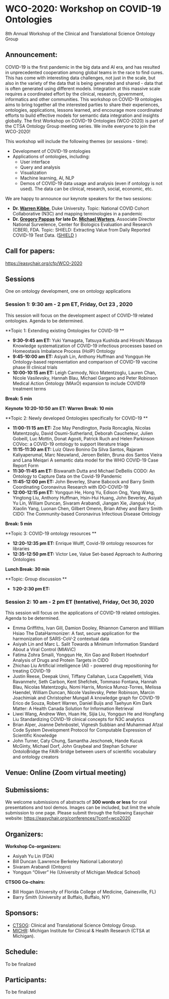 # WCO-2020: Workshop on COVID-19 Ontologies
8th Annual Workshop of the Clinical and Translational Science Ontology Group

## Announcement: 
COVID-19 is the first pandemic in the big data and AI era, and has resulted in unprecedented cooperation among global teams in the race to find cures. This has come with interesting data challenges, not just in the scale, but also in the variety of the data that is being generated and shared - data that is often generated using different models. Integration at this massive scale requires a coordinated effort by the clinical, research, government, informatics and other communities. This workshop on COVID-19 ontologies aims to bring together all the interested parties to share their experiences, ontologies, applications, lessons learned, and encourage more coordinated efforts to build effective models for semantic data integration and insights globally. The first Workshop on COVID-19 Ontologies (WCO-2020) is part of the CTSA Ontology Group meeting series. We invite everyone to join the WCO-2020!   

This workshop will include the following themes (or sessions - time):
- Development of COVID-19 ontologies 
- Applications of ontologies, including: 
  - User interface
  - Query and analysis 
  - Visualization
  - Machine learning, AI, NLP
  - Demos of COVID-19 data usage and analysis (even if ontology is not used). The data can be clinical, research, social, economic, etc. 

We are happy to announce our keynote speakers for the two sessions:
- **Dr. [Warren Kibbe](https://scholars.duke.edu/person/warren.kibbe)**, Duke University. Topic: National COVID Cohort Collaborative (N3C) and mapping terminologies in a pandemic
- **Dr. [Gregory Pappas](https://www.linkedin.com/in/gregory-pappas-md-phd-3031687/) for late Dr. [Michael Warters](https://www.tributearchive.com/obituaries/18488618/Michael-Stephan-Waters)**, Associate Director National Surveilence, Center for Biologics Evaluation and Research (CBER), FDA. Topic: SHIELD: Extracting Value from Daily Reported COVID-19 Test Data. ([SHIELD](https://mdic.org/wp-content/uploads/2020/02/SHIELD-Harmonizing-Standards-Application-to-Accelerate-Innovation.pdf) )

## Call for papers:  
https://easychair.org/cfp/WCO-2020

## Sessions 
One on ontology development, one on ontology applications

### Session 1: 9:30 am - 2 pm ET, Friday, Oct 23 , 2020
This session will focus on the development aspect of COVID-19 related ontologies.
Agenda to be determined.

**Topic 1: Extending existing Ontologies for COVID-19 **
- **9:30-9:45 am ET:** Yuki Yamagata, Tatsuya Kushida and Hiroshi Masuya	Knowledge systematization of COVID-19 infectious processes based on Homeostasis Imbalance Process (HoIP) Ontology
- **9:45-10:00 am ET:** Asiyah Lin, Anthony Huffman and Yongqun He	Ontology-based representation and comparison of COVID-19 vaccine phase III clinical trials
- **10:00-10:15 am ET:** Leigh Carmody, Nico Matentzoglu, Lauren Chan, Nicole Vasilevsky, Hannah Blau, Michael Gargano and Peter Robinson	Medical Action Ontology (MAxO) expansion to include COVID19 treatment terms

**Break: 5 min**

**Keynote**
**10:20-10:50 am ET: Warren** 
**Break: 10 min**

**Topic 2: Newly developed Ontologies specifically for COVID-19 **
- **11:00-11:15 am ET:** Zoe May Pendlington, Paola Roncaglia, Nicolas Matentzoglu, David Osumi-Sutherland, Deborah Caucheteur, Julien Gobeill, Luc Mottin, Donat Agosti, Patrick Ruch and Helen Parkinson	COVoc: a COVID-19 ontology to support literature triage
- **11:15-11:30 am ET:**  Luiz Olavo Bonino Da Silva Santos, Rajaram Kaliyaperumal, Marc Nieuwland, Jeroen Beliën, Bruna dos Santos Vieira and Lana Meiqari	A semantic data model for the WHO COVID-19 Case Report Form
-  **11:30-11:45 am ET:** Biswanath Dutta and Michael DeBellis	CODO: An Ontology to Capture Data on the Covid-19 Pandemic
- **11:45-12:00 pm ET:** John Beverley, Shane Babcock and Barry Smith	Coordinating Coronavirus Research with IDO-COVID-19
-  **12:00-12:15 pm ET:** Yongqun He, Hong Yu, Edison Ong, Yang Wang, Yingtong Liu, Anthony Huffman, Hsin-Hui Huang, John Beverley, Asiyah Yu Lin, William Duncan, Sivaram Arabandi, Jiangan Xie, Jianguk Hur, Xiaolin Yang, Luonan Chen, Gilbert Omenn, Brian Athey and Barry Smith	CIDO: The Community-based Coronavirus Infectious Disease Ontology

**Break: 5 min**

**Topic 3: COVID-19 ontology resources **
- **12:20-12:35 pm ET:** Enrique Wulff, Covid-19 ontology resources for libraries
- **12:35-12:50 pm ET:** Victor Lee, Value Set-based Approach to Authoring Ontologies

**Lunch Break: 30 min**

**Topic: Group discussion **
- **1:20-2:30 pm ET:** 


### Session 2: 10 am - 2 pm ET (tentative), Friday, Oct 30, 2020
This session will focus on the applications of COVID-19 related ontologies.
Agenda to be determined.

- Emma Griffiths, Ivan Gill, Damion Dooley, Rhiannon Cameron and William Hsiao	The DataHarmonizer: A fast, secure application for the harmonization of SARS-CoV-2 contextual data
- Asiyah Lin and Marc L. Salit	Towards a Minimum Information Standard About a Viral Control (MIAViC)
- Fatima Zohra Smaili, Yongqun He, Xin Gao and Robert Hoehndorf	Analysis of Drugs and Protein Targets in CIDO
- Zhichao Liu	Artificial intelligence (AI) - powered drug repositioning for treating COVID-19
- Justin Reese, Deepak Unni, Tiffany Callahan, Luca Cappelletti, Vida Ravanmehr, Seth Carbon, Kent Shefchek, Tommaso Fontana, Hannah Blau, Nicolas Matentzoglu, Nomi Harris, Monica Munoz-Torres, Melissa Haendel, William Duncan, Nicole Vasilevsky, Peter Robinson, Marcin Joachimiak and Christopher Mungall	A knowledge graph for COVID-19
Erico de Souza, Robert Warren, Daniel Buijs and Taehyun Kim	Dark Matter: A Health Canada Solution for Information Retrieval
- Liwei Wang, Andrew Wen, Huan He, Sijia Liu, Yongqun He and Hongfang Liu	Standardizing COVID-19 clinical concepts for N3C analytics
- Brian Alper, Joanne Dehnbostel, Vignesh Subbian and Muhammad Afzal	Code System Development Protocol for Computable Expression of Scientific Knowledge
- John Turner, Caty Chung, Samantha Jeschonek, Hande Kucuk McGinty, Michael Dorf, John Graybeal and Stephan Schurer	OntoloBridge the FAIR-bridge between users of scientific vocabulary and ontology creators


## Venue: Online (Zoom virtual meeting)

## Submissions:
We welcome submissions of abstracts of **300 words or less** for oral presentations and tool demos. Images can be included, but limit the whole submission to one page. 
Please submit through the following Easychair website:
https://easychair.org/conferences/?conf=wco2020 

## Organizers:

**Workshop Co-organizers:**
- Asiyah Yu Lin (FDA)
- Bill Duncan (Lawrence Berkeley National Laboratory)
- Sivaram Arabandi (Ontopro)
- Yongqun “Oliver” He (University of Michigan Medical School)

**CTSOG Co-chairs:**
- Bill Hogan (University of Florida College of Medicine, Gainesville, FL)
- Barry Smith (University at Buffalo, Buffalo, NY)

## Sponsors:
- [CTSOG](http://ncorwiki.buffalo.edu/index.php/Clinical_and_Translational_Science_Ontology_Group): Clinical and Translational Science Ontology Group. 
- [MICHR](https://michr.umich.edu/): Michigan Institute for Clinical & Health Research (CTSA at Michigan).
 
## Schedule:
To be finalized

## Participants:
To be finalized


